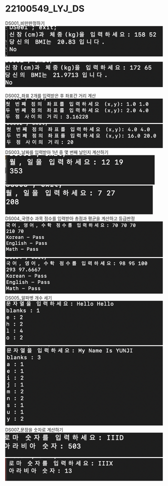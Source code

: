 # 22100549_LYJ_DS

DS001_비만판정하기
<img src="https://github.com/yunji-1ee/22100549_LYJ_DS/blob/main/result/DS001(1).png?raw=true">

<img src="https://github.com/yunji-1ee/22100549_LYJ_DS/blob/main/result/DS001(2).png?raw=true">


DS002_좌표 2개를 입력받은 후 좌표간 거리 계산
<img src="https://github.com/yunji-1ee/22100549_LYJ_DS/blob/main/result/DS002(1).png?raw=true">
<img src="https://github.com/yunji-1ee/22100549_LYJ_DS/blob/main/result/DS002(2).png?raw=true">
DS003_날짜를 입력받아 1년 중 몇 번째 날인지 계산하기
<img src="https://github.com/yunji-1ee/22100549_LYJ_DS/blob/main/result/DS003(1).png?raw=true">
<img src="https://github.com/yunji-1ee/22100549_LYJ_DS/blob/main/result/DS003(2).png?raw=true">
DS004_국영수 과목 점수를 입력받아 총점과 평균을 계산하고 등급판정
<img src="https://github.com/yunji-1ee/22100549_LYJ_DS/blob/main/result/DS004(1).png?raw=true">
<img src="https://github.com/yunji-1ee/22100549_LYJ_DS/blob/main/result/DS004(2).png?raw=true">
DS005_알파벳 개수 세기
<img src="https://github.com/yunji-1ee/22100549_LYJ_DS/blob/main/result/DS005(1).png?raw=true">
<img src="https://github.com/yunji-1ee/22100549_LYJ_DS/blob/main/result/DS005(2).png?raw=true">
DS007_문장을 숫자로 계산하기
<img src="https://github.com/yunji-1ee/22100549_LYJ_DS/blob/main/result/DS007(1).png?raw=true">
<img src="https://github.com/yunji-1ee/22100549_LYJ_DS/blob/main/result/DS007(2).png?raw=true">
